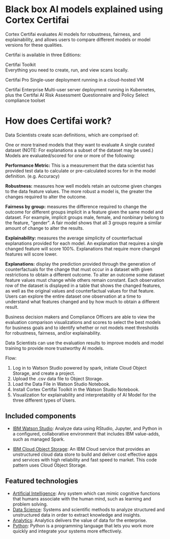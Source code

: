 # Black box AI models explained using Cortex Certifai

Cortex Certifai evaluates AI models for robustness, fairness, and explainability, and allows users to compare different models or model versions for these qualities.

Certifai is available in three Editions:

Certifai Toolkit		
Everything you need to create, run, and view scans locally. 

Certifai Pro
Single-user deployment running in a cloud-hosted VM	

Certifai Enterprise
Multi-user server deployment running in Kubernetes, plus the Certifai AI Risk Assessment Questionnaire and Policy Select compliance toolset

# How does Certifai work?
Data Scientists create scan definitions, which are comprised of:

One or more trained models that they want to evaluate
A single curated dataset (NOTE: For explanations a subset of the dataset may be used.)
Models are evaluated/scored for one or more of the following:

**Performance Metric:** This is a measurement that the data scientist has provided test data to calculate or pre-calculated scores for in the model definition. (e.g. Accuracy)

**Robustness:** measures how well models retain an outcome given changes to the data feature values. The more robust a model is, the greater the changes required to alter the outcome.

**Fairness by group:** measures the difference required to change the outcome for different groups implicit in a feature given the same model and dataset. For example, implicit groups male, female, and nonbinary belong to the feature, "gender". A fair model shows that all 3 groups require a similar amount of change to alter the results.

**Explainability:** measures the average simplicity of counterfactual explanations provided for each model. An explanation that requires a single changed feature will score 100%. Explanations that require more changed features will score lower.

**Explanations:** display the prediction provided through the generation of counterfactuals for the change that must occur in a dataset with given restrictions to obtain a different outcome. To alter an outcome some dataset feature values must change while others remain constant. Each observation row of the dataset is displayed in a table that shows the changed features, as well as the original values and counterfactual values for that feature. Users can explore the entire dataset one observation at a time to understand what features changed and by how much to obtain a different result.

Business decision makers and Compliance Officers are able to view the evaluation comparison visualizations and scores to select the best models for business goals and to identify whether or not models meet thresholds for robustness, fairness, and/or explainability.

Data Scientists can use the evaluation results to improve models and model training to provide more trustworthy AI models.

Flow:

1. Log in to Watson Studio powered by spark, initiate Cloud Object Storage, and  create a project.
2. Upload the .csv data file to Object Storage.
3. Load the Data File in Watson Studio Notebook.
4. Install Cortex Certifai Toolkit  in the Watson Studio Notebook.
5. Visualization for explainability and interpretability of AI Model for the three different types of Users.

## Included components

* [IBM Watson Studio](https://www.ibm.com/cloud/watson-studio): Analyze data using RStudio, Jupyter, and Python in a configured, collaborative environment that includes IBM value-adds, such as managed Spark.

* [IBM Cloud Object Storage](https://console.bluemix.net/catalog/services/cloud-object-storage): An IBM Cloud service that provides an unstructured cloud data store to build and deliver cost effective apps and services with high reliability and fast speed to market. This code pattern uses Cloud Object Storage.


## Featured technologies

* [Artificial Intelligence](https://developer.ibm.com/technologies/artificial-intelligence/): Any system which can mimic cognitive functions that humans associate with the human mind, such as learning and problem solving.
* [Data Science](https://developer.ibm.com/code/technologies/data-science/): Systems and scientific methods to analyze structured and unstructured data in order to extract knowledge and insights.
* [Analytics](https://developer.ibm.com/code/technologies/analytics/): Analytics delivers the value of data for the enterprise.
* [Python](https://www.python.org/): Python is a programming language that lets you work more quickly and integrate your systems more effectively.



